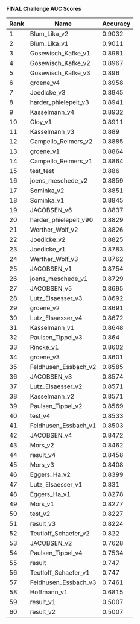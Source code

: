 **FINAL Challenge AUC Scores**


|Rank|Name|Accuracy|
|----|-----|---|
|1|Blum_Lika_v2|0.9032| 
|2|Blum_Lika_v1|0.9011| 
|3|Gosewisch_Kafke_v1|0.8981| 
|4|Gosewisch_Kafke_v2|0.8967| 
|5|Gosewisch_Kafke_v3|0.896| 
|6|groene_v4|0.8958| 
|7|Joedicke_v3|0.8945| 
|8|harder_phielepeit_v3|0.8941| 
|9|Kasselmann_v4|0.8932| 
|10|Gloy_v1|0.8911| 
|11|Kasselmann_v3|0.889| 
|12|Campello_Reimers_v2|0.8885| 
|13|groene_v1|0.8864| 
|14|Campello_Reimers_v1|0.8864| 
|15|test_test|0.886| 
|16|joens_meschede_v2|0.8859| 
|17|Sominka_v2|0.8851| 
|18|Sominka_v1|0.8845| 
|19|JACOBSEN_v6|0.8837| 
|20|harder_phielepeit_v90|0.8829| 
|21|Werther_Wolf_v2|0.8826| 
|22|Joedicke_v2|0.8825| 
|23|Joedicke_v1|0.8783| 
|24|Werther_Wolf_v3|0.8762| 
|25|JACOBSEN_v1|0.8754| 
|26|joens_meschede_v1|0.8729| 
|27|JACOBSEN_v5|0.8695| 
|28|Lutz_Elsaesser_v3|0.8692| 
|29|groene_v2|0.8691| 
|30|Lutz_Elsaesser_v4|0.8672| 
|31|Kasselmann_v1|0.8648| 
|32|Paulsen_Tippel_v3|0.864| 
|33|Rincke_v1|0.8602| 
|34|groene_v3|0.8601| 
|35|Feldhusen_Essbach_v2|0.8585| 
|36|JACOBSEN_v3|0.8574| 
|37|Lutz_Elsaesser_v2|0.8571| 
|38|Kasselmann_v2|0.8571| 
|39|Paulsen_Tippel_v2|0.8569| 
|40|test_v4|0.8533| 
|41|Feldhusen_Essbach_v1|0.8503| 
|42|JACOBSEN_v4|0.8472| 
|43|Mors_v2|0.8462| 
|44|result_v4|0.8458| 
|45|Mors_v3|0.8408| 
|46|Eggers_Ha_v2|0.8399| 
|47|Lutz_Elsaesser_v1|0.831| 
|48|Eggers_Ha_v1|0.8278| 
|49|Mors_v1|0.8277| 
|50|test_v2|0.8227| 
|51|result_v3|0.8224| 
|52|Teutloff_Schaefer_v2|0.822| 
|53|JACOBSEN_v2|0.7628| 
|54|Paulsen_Tippel_v4|0.7534| 
|55|result|0.747| 
|56|Teutloff_Schaefer_v1|0.747| 
|57|Feldhusen_Essbach_v3|0.7461| 
|58|Hoffmann_v1|0.6815| 
|59|result_v1|0.5007| 
|60|result_v2|0.5007| 
